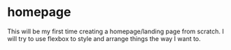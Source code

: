 # homepage

This will be my first time creating a homepage/landing page from scratch. I will try to use flexbox to style and arrange things the way I want to.